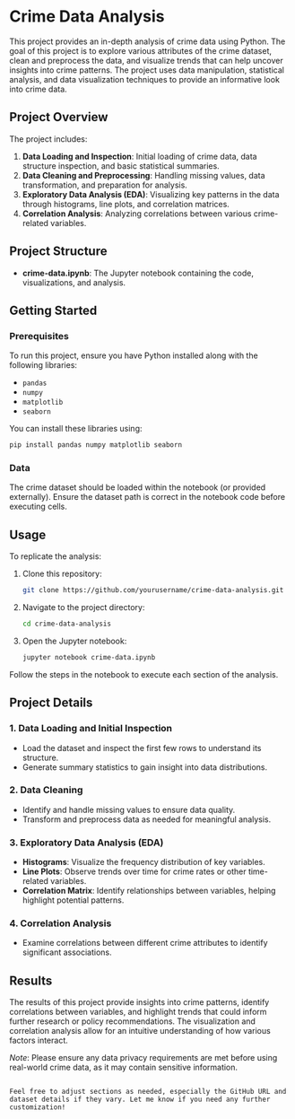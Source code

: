 # Crime Data Analysis

This project provides an in-depth analysis of crime data using Python. The goal of this project is to explore various attributes of the crime dataset, clean and preprocess the data, and visualize trends that can help uncover insights into crime patterns. The project uses data manipulation, statistical analysis, and data visualization techniques to provide an informative look into crime data.

## Project Overview

The project includes:
1. **Data Loading and Inspection**: Initial loading of crime data, data structure inspection, and basic statistical summaries.
2. **Data Cleaning and Preprocessing**: Handling missing values, data transformation, and preparation for analysis.
3. **Exploratory Data Analysis (EDA)**: Visualizing key patterns in the data through histograms, line plots, and correlation matrices.
4. **Correlation Analysis**: Analyzing correlations between various crime-related variables.

## Project Structure

- **crime-data.ipynb**: The Jupyter notebook containing the code, visualizations, and analysis.

## Getting Started

### Prerequisites

To run this project, ensure you have Python installed along with the following libraries:
- `pandas`
- `numpy`
- `matplotlib`
- `seaborn`

You can install these libraries using:
```bash
pip install pandas numpy matplotlib seaborn
```

### Data

The crime dataset should be loaded within the notebook (or provided externally). Ensure the dataset path is correct in the notebook code before executing cells.

## Usage

To replicate the analysis:
1. Clone this repository:
   ```bash
   git clone https://github.com/yourusername/crime-data-analysis.git
   ```
2. Navigate to the project directory:
   ```bash
   cd crime-data-analysis
   ```
3. Open the Jupyter notebook:
   ```bash
   jupyter notebook crime-data.ipynb
   ```

Follow the steps in the notebook to execute each section of the analysis.

## Project Details

### 1. Data Loading and Initial Inspection
   - Load the dataset and inspect the first few rows to understand its structure.
   - Generate summary statistics to gain insight into data distributions.

### 2. Data Cleaning
   - Identify and handle missing values to ensure data quality.
   - Transform and preprocess data as needed for meaningful analysis.

### 3. Exploratory Data Analysis (EDA)
   - **Histograms**: Visualize the frequency distribution of key variables.
   - **Line Plots**: Observe trends over time for crime rates or other time-related variables.
   - **Correlation Matrix**: Identify relationships between variables, helping highlight potential patterns.

### 4. Correlation Analysis
   - Examine correlations between different crime attributes to identify significant associations.

## Results

The results of this project provide insights into crime patterns, identify correlations between variables, and highlight trends that could inform further research or policy recommendations. The visualization and correlation analysis allow for an intuitive understanding of how various factors interact.

*Note*: Please ensure any data privacy requirements are met before using real-world crime data, as it may contain sensitive information.
```

Feel free to adjust sections as needed, especially the GitHub URL and dataset details if they vary. Let me know if you need any further customization!
